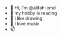 - 👋 Hi, I’m @alifah-cmd
- 👀 my hobby is reading
- 🌱 I like drawing
- 💞️ I love music
- 📫 

<!---
alifah-cmd/alifah-cmd is a ✨ special ✨ repository because its `README.md` (this file) appears on your GitHub profile.
You can click the Preview link to take a look at your changes.
--->
